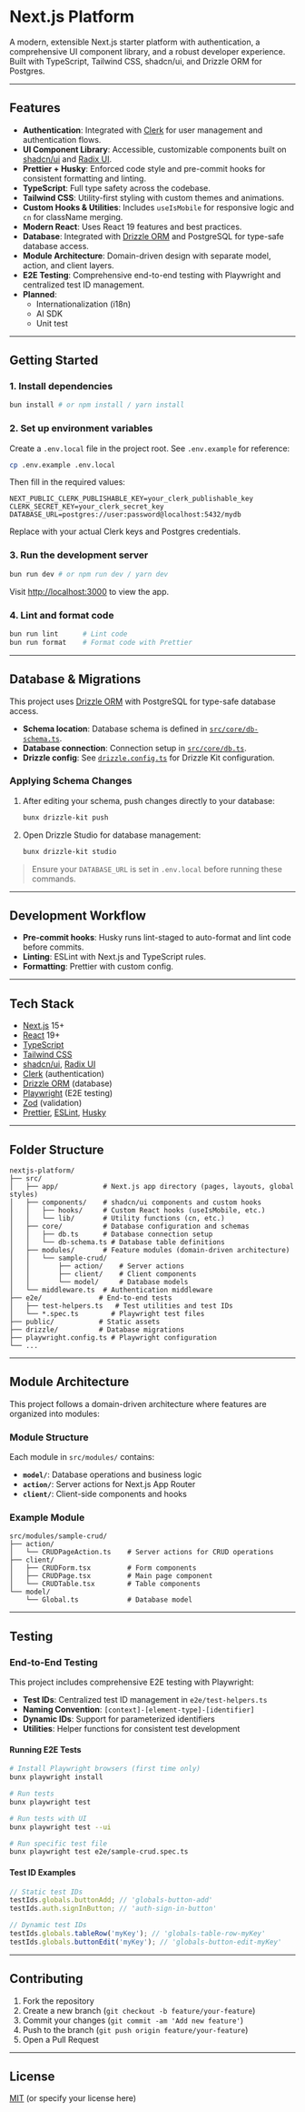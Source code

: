 # Next.js Platform

A modern, extensible Next.js starter platform with authentication, a comprehensive UI component library, and a robust developer experience. Built with TypeScript, Tailwind CSS, shadcn/ui, and Drizzle ORM for Postgres.

---

## Features

- **Authentication**: Integrated with [Clerk](https://clerk.com/) for user management and authentication flows.
- **UI Component Library**: Accessible, customizable components built on [shadcn/ui](https://ui.shadcn.com/) and [Radix UI](https://www.radix-ui.com/).
- **Prettier + Husky**: Enforced code style and pre-commit hooks for consistent formatting and linting.
- **TypeScript**: Full type safety across the codebase.
- **Tailwind CSS**: Utility-first styling with custom themes and animations.
- **Custom Hooks & Utilities**: Includes `useIsMobile` for responsive logic and `cn` for className merging.
- **Modern React**: Uses React 19 features and best practices.
- **Database**: Integrated with [Drizzle ORM](https://orm.drizzle.team/) and PostgreSQL for type-safe database access.
- **Module Architecture**: Domain-driven design with separate model, action, and client layers.
- **E2E Testing**: Comprehensive end-to-end testing with Playwright and centralized test ID management.
- **Planned**:
  - Internationalization (i18n)
  - AI SDK
  - Unit test

---

## Getting Started

### 1. Install dependencies

```sh
bun install # or npm install / yarn install
```

### 2. Set up environment variables

Create a `.env.local` file in the project root. See `.env.example` for reference:

```bash
cp .env.example .env.local
```

Then fill in the required values:

```env
NEXT_PUBLIC_CLERK_PUBLISHABLE_KEY=your_clerk_publishable_key
CLERK_SECRET_KEY=your_clerk_secret_key
DATABASE_URL=postgres://user:password@localhost:5432/mydb
```

Replace with your actual Clerk keys and Postgres credentials.

### 3. Run the development server

```sh
bun run dev # or npm run dev / yarn dev
```

Visit [http://localhost:3000](http://localhost:3000) to view the app.

### 4. Lint and format code

```sh
bun run lint      # Lint code
bun run format    # Format code with Prettier
```

---

## Database & Migrations

This project uses [Drizzle ORM](https://orm.drizzle.team/) with PostgreSQL for type-safe database access.

- **Schema location**: Database schema is defined in [`src/core/db-schema.ts`](src/core/db-schema.ts).
- **Database connection**: Connection setup in [`src/core/db.ts`](src/core/db.ts).
- **Drizzle config**: See [`drizzle.config.ts`](drizzle.config.ts) for Drizzle Kit configuration.

### Applying Schema Changes

1. After editing your schema, push changes directly to your database:
   ```sh
   bunx drizzle-kit push
   ```
2. Open Drizzle Studio for database management:
   ```sh
   bunx drizzle-kit studio
   ```

> Ensure your `DATABASE_URL` is set in `.env.local` before running these commands.

---

## Development Workflow

- **Pre-commit hooks**: Husky runs lint-staged to auto-format and lint code before commits.
- **Linting**: ESLint with Next.js and TypeScript rules.
- **Formatting**: Prettier with custom config.

---

## Tech Stack

- [Next.js](https://nextjs.org/) 15+
- [React](https://react.dev/) 19+
- [TypeScript](https://www.typescriptlang.org/)
- [Tailwind CSS](https://tailwindcss.com/)
- [shadcn/ui](https://ui.shadcn.com/), [Radix UI](https://www.radix-ui.com/)
- [Clerk](https://clerk.com/) (authentication)
- [Drizzle ORM](https://orm.drizzle.team/) (database)
- [Playwright](https://playwright.dev/) (E2E testing)
- [Zod](https://zod.dev/) (validation)
- [Prettier](https://prettier.io/), [ESLint](https://eslint.org/), [Husky](https://typicode.github.io/husky/)

---

## Folder Structure

```
nextjs-platform/
├── src/
│   ├── app/           # Next.js app directory (pages, layouts, global styles)
│   ├── components/    # shadcn/ui components and custom hooks
│   │   ├── hooks/     # Custom React hooks (useIsMobile, etc.)
│   │   └── lib/       # Utility functions (cn, etc.)
│   ├── core/          # Database configuration and schemas
│   │   ├── db.ts      # Database connection setup
│   │   └── db-schema.ts # Database table definitions
│   ├── modules/       # Feature modules (domain-driven architecture)
│   │   └── sample-crud/
│   │       ├── action/    # Server actions
│   │       ├── client/    # Client components
│   │       └── model/     # Database models
│   └── middleware.ts  # Authentication middleware
├── e2e/              # End-to-end tests
│   ├── test-helpers.ts   # Test utilities and test IDs
│   └── *.spec.ts        # Playwright test files
├── public/           # Static assets
├── drizzle/          # Database migrations
├── playwright.config.ts # Playwright configuration
└── ...
```

---

## Module Architecture

This project follows a domain-driven architecture where features are organized into modules:

### Module Structure

Each module in `src/modules/` contains:

- **`model/`**: Database operations and business logic
- **`action/`**: Server actions for Next.js App Router
- **`client/`**: Client-side components and hooks

### Example Module

```
src/modules/sample-crud/
├── action/
│   └── CRUDPageAction.ts    # Server actions for CRUD operations
├── client/
│   ├── CRUDForm.tsx         # Form components
│   ├── CRUDPage.tsx         # Main page component
│   └── CRUDTable.tsx        # Table components
└── model/
    └── Global.ts            # Database model
```

---

## Testing

### End-to-End Testing

This project includes comprehensive E2E testing with Playwright:

- **Test IDs**: Centralized test ID management in `e2e/test-helpers.ts`
- **Naming Convention**: `[context]-[element-type]-[identifier]`
- **Dynamic IDs**: Support for parameterized identifiers
- **Utilities**: Helper functions for consistent test development

#### Running E2E Tests

```bash
# Install Playwright browsers (first time only)
bunx playwright install

# Run tests
bunx playwright test

# Run tests with UI
bunx playwright test --ui

# Run specific test file
bunx playwright test e2e/sample-crud.spec.ts
```

#### Test ID Examples

```typescript
// Static test IDs
testIds.globals.buttonAdd; // 'globals-button-add'
testIds.auth.signInButton; // 'auth-sign-in-button'

// Dynamic test IDs
testIds.globals.tableRow('myKey'); // 'globals-table-row-myKey'
testIds.globals.buttonEdit('myKey'); // 'globals-button-edit-myKey'
```

---

## Contributing

1. Fork the repository
2. Create a new branch (`git checkout -b feature/your-feature`)
3. Commit your changes (`git commit -am 'Add new feature'`)
4. Push to the branch (`git push origin feature/your-feature`)
5. Open a Pull Request

---

## License

[MIT](LICENSE) (or specify your license here)
